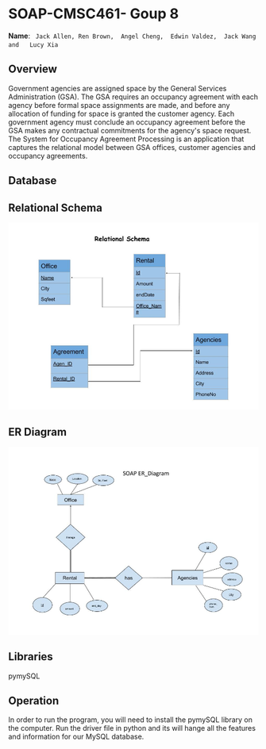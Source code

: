 # SOAP-CMSC461- Goup 8
**Name**: ``` Jack Allen,
      Ren Brown, 
      Angel Cheng, 
      Edwin Valdez, 
      Jack Wang and  
      Lucy Xia```

## Overview
Government agencies are assigned space by the General Services Administration (GSA).
The GSA requires an occupancy agreement with each agency before formal space assignments
are made, and before any allocation of funding for space is granted the customer agency. Each
government agency must conclude an occupancy agreement before the GSA makes any
contractual commitments for the agency's space request. The System for Occupancy Agreement
Processing is an application that captures the relational model between GSA offices, customer
agencies and occupancy agreements. 

## Database

## Relational Schema
![Schema](https://raw.githubusercontent.com/evaldez5/SOAP-CMSC461-/master/relational%20schema.jpg)
## ER Diagram
![ER](https://raw.githubusercontent.com/evaldez5/SOAP-CMSC461-/master/SOAP%20ER_Diagram.jpg)
## Libraries
pymySQL
## Operation
In order to run the program, you will need to install the pymySQL library on the computer. Run the driver file in python and its will hange all the features and information for our MySQL database.
